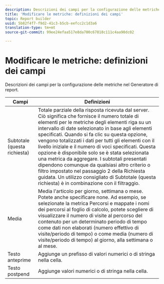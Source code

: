 ```yaml
---
description: Descrizioni dei campi per la configurazione delle metriche nel Generatore di report.
title: 'Modificare le metriche: definizioni dei campi'
topic: Report builder
uuid: 5b82f4f7-f9d2-41c3-b5cb-eefcc2c1d3a6
translation-type: tm+mt
source-git-commit: 99ee24efaa517e8da700c67818c111c4aa90dc02

---
```



# Modificare le metriche: definizioni dei campi

Descrizioni dei campi per la configurazione delle metriche nel Generatore di report.

| Campi | Definizioni |
|--- |--- |
| Subtotale (questa richiesta) | Totale parziale della risposta ricevuta dal server. Ciò significa che fornisce il numero totale di elementi per le metriche degli elementi riga su un intervallo di date selezionato in base agli elementi specificati. Quando si fa clic su questa opzione, vengono totalizzati i dati per tutti gli elementi con il livello iniziale e il numero di voci specificati.  Questa opzione è disponibile solo se è stata selezionata una metrica da aggregare. I subtotali presentati dipendono comunque da qualsiasi altro criterio o filtro impostato nel passaggio 2 della Richiesta guidata. Un utilizzo consigliato di Subtotale (questa richiesta) è in combinazione con il filtraggio. |
| Media | Media l'articolo per giorno, settimana o mese. Potete anche specificare none.  Ad esempio, se selezionate la metrica Percorsi e mappate i nomi dei percorsi al foglio di calcolo, potete scegliere di visualizzare il numero di visite al percorso del contenuto per un determinato periodo di tempo come dati non elaborati (numero effettivo di visite/periodo di tempo) o come media (numero di visite/periodo di tempo) al giorno, alla settimana o al mese. |
| Testo anteprime |  Aggiunge un prefisso di valori numerici o di stringa nella cella. |
| Testo postpend |  Aggiunge valori numerici o di stringa nella cella. |
